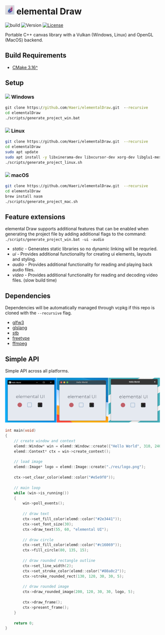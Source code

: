 # <img height="30" src="./data/elemd_icon.png"> elemental Draw

![build](https://github.com/Haeri/elementalDraw/workflows/C++%20Builder/badge.svg)
![Version](https://img.shields.io/badge/dynamic/json?url=https://raw.githubusercontent.com/Haeri/elementalDraw/master/vcpkg.json&label=version&query=$['version-string']&color=blue)
[![License](https://img.shields.io/github/license/Haeri/elementalDraw.svg)](https://github.com/Haeri/elementalDraw/blob/master/LICENSE)

Portable C++ canvas library with a Vulkan (Windows, Linux) and OpenGL (MacOS) backend.


## Build Requirements
- [CMake 3.16^](https://cmake.org/download/) 

## Setup

### <img height="14" src="https://cdn-icons-png.flaticon.com/512/220/220215.png"> Windows

```cmd
git clone https://github.com/Haeri/elementalDraw.git  --recursive
cd elementalDraw
./scripts/generate_project_win.bat
```
### <img height="18" src="https://cdn-icons-png.flaticon.com/512/226/226772.png"> Linux

```bash
git clone https://github.com/Haeri/elementalDraw.git  --recursive
cd elementalDraw
sudo apt update
sudo apt install -y libxinerama-dev libxcursor-dev xorg-dev libglu1-mesa-dev cmake curl unzip tar nasm
./scripts/generate_project_linux.sh
```

### <img height="18" src="https://cdn-icons-png.flaticon.com/512/179/179309.png"> macOS

```bash
git clone https://github.com/Haeri/elementalDraw.git  --recursive
cd elementalDraw
brew install nasm
./scripts/generate_project_mac.sh
```

## Feature extensions

elemental Draw supports additional features that can be enabled when generating the project file by adding additional flags to the command: `./scripts/generate_project_win.bat -ui -audio`

- *static* - Generates static libraries so no dynamic linking will be requried.
- *ui* - Provides additional functionality for creating ui elements, layouts and styling. 
- *audio* - Provides additional functionality for reading and playing back audio files.
- *video* - Provides additional functionality for reading and decoding video files. (slow build time)

## Dependencies
Dependencies will be automatically managed through vcpkg if this repo is cloned with the `--recursive` flag.
- [glfw3](https://www.glfw.org/)
- [glslang](https://github.com/KhronosGroup/glslang)
- [stb](https://github.com/nothings/stb)
- [freetype](https://www.freetype.org)
- [ffmpeg](https://www.ffmpeg.org)


## Simple API
Simple API across all platforms.

![preview](./docs/preview.png)

```cpp
int main(void)
{  
    // create window and context
    elemd::Window* win = elemd::Window::create({"Hello World", 310, 240});
    elemd::Context* ctx = win->create_context();

    // load image
    elemd::Image* logo = elemd::Image::create("./res/logo.png");

    ctx->set_clear_color(elemd::color("#e5e9f0"));

    // main loop
    while (win->is_running())
    {
        win->poll_events();

        // draw text
        ctx->set_fill_color(elemd::color("#2e3441"));
        ctx->set_font_size(30);
        ctx->draw_text(55, 60, "elemental UI");        
        
        // draw circle
        ctx->set_fill_color(elemd::color("#c16069"));
        ctx->fill_circle(80, 135, 15);

        // draw rounded rectangle outline
        ctx->set_line_width(2);
        ctx->set_stroke_color(elemd::color("#80a0c2"));
        ctx->stroke_rounded_rect(130, 120, 30, 30, 5);

        // draw rounded image
        ctx->draw_rounded_image(200, 120, 30, 30, logo, 5);

        ctx->draw_frame();
        ctx->present_frame();
    }
    
    return 0;
}
```